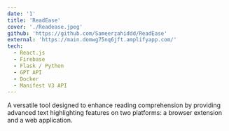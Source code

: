 ```yaml
---
date: '1'
title: 'ReadEase'
cover: './Readease.jpeg'
github: 'https://github.com/Sameerzahiddd/ReadEase'
external: 'https://main.domwg75nq6jft.amplifyapp.com/'
tech:
  - React.js
  - Firebase
  - Flask / Python
  - GPT API
  - Docker
  - Manifest V3 API
---
```


A versatile tool designed to enhance reading comprehension by providing advanced text highlighting features on two platforms: a browser extension and a web application.
